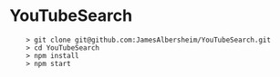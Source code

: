 # YouTubeSearch

```
	> git clone git@github.com:JamesAlbersheim/YouTubeSearch.git
	> cd YouTubeSearch
	> npm install
	> npm start
```
